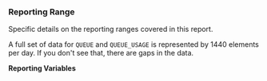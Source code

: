 ### Reporting Range

Specific details on the reporting ranges covered in this report.

A full set of data for `QUEUE` and `QUEUE_USAGE` is represented by 1440 elements per day.  If you don't see that, there are gaps in the data.
 
**Reporting Variables**

